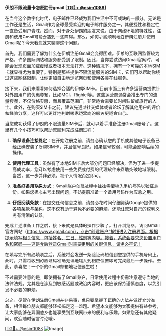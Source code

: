 **伊朗不限流量卡怎麽註冊gmail [[TG💪+ @esim1088](https://t.me/s/esim1088)]**

在当今这个数字化时代，电子邮件已经成为我们生活中不可或缺的一部分。无论是工作还是生活，Gmail作为全球最受欢迎的电子邮件服务之一，其便捷性和稳定性一直备受用户青睐。然而，对于身处伊朗的朋友来说，由于网络环境的特殊性，注册和使用Gmail可能会遇到一些障碍。那么，如何才能顺利地在伊朗注册并使用Gmail呢？今天我们就来聊聊这个问题。

首先，我们需要了解为什么在伊朗注册Gmail会变得困难。伊朗的互联网监管较为严格，许多国际网站和服务都受到了限制。因此，当你尝试访问Gmail官网时，可能会发现页面加载缓慢或者根本无法打开。这种情况下，拥有一个可靠的本地SIM卡就显得尤为重要了。特别是那些提供不限流量服务的SIM卡，它们可以帮助你绕过这些网络限制，让你更加自由地浏览网页和使用各类在线服务。

接下来，我们来看看如何选择合适的伊朗SIM卡。目前市面上有许多运营商提供针对外国用户的优惠套餐，比如MCI、Rightel等。这些运营商通常会推出专门的流量套餐，不仅价格实惠，而且覆盖范围广，非常适合需要长时间驻留或旅行的人士。此外，在购买SIM卡之前，建议先通过社交媒体或者论坛了解其他用户的评价和经验分享，这样可以更好地判断哪家运营商的服务更适合自己。

当您成功获得了伊朗的不限流量SIM卡后，就可以着手准备注册Gmail账号了。这里有几个小技巧可以帮助您顺利完成注册过程：

1. **确保设备连接稳定**：在开始注册之前，请务必确认您的手机或其他电子设备已经正确安装了所购SIM卡，并且信号良好。如果信号较弱，可能会影响后续的操作。
   
2. **使用代理工具**：虽然有了本地SIM卡后大部分问题已经解决，但为了进一步提高成功率，您可以考虑使用一些免费或付费的代理软件来帮助突破地域限制。当然，这一步并非必须，视个人情况而定即可。

3. **准备好备用联系方式**：Gmail账户创建过程中往往需要输入手机号码以验证身份。如果您担心主号出现问题，不妨提前准备一个备用号码作为应急之用。

4. **仔细阅读条款**：在提交任何信息之前，请务必花时间仔细阅读Google提供的各项条款与条件。这不仅有助于避免不必要的麻烦，还能让您对自己的权利义务有清晰的认识。

完成上述准备工作之后，接下来就是具体的操作步骤了。打开浏览器，访问Gmail官方网站（https://www.gmail.com），点击“创建账户”按钮进入注册界面。根据提示填写相关信息，包括姓名、生日、性别等内容。接着，系统会要求您设置用户名和密码——这是今后登录Gmail时需要用到的关键信息，请务必牢记！

在填写完所有必填项之后，系统将会发送一条验证码短信到您提供的手机号码上。此时，只需将收到的验证码准确无误地输入到相应位置即可完成最后一步操作。至此，恭喜您！一个新的Gmail邮箱地址便诞生啦！

不过需要注意的是，即使拥有了Gmail账户，日常使用过程中仍需注意遵守当地的法律法规。尤其是在涉及到敏感话题或政治内容时，更应该保持谨慎态度，以免引发不必要的麻烦。

总之，尽管在伊朗注册Gmail并非易事，但只要掌握了正确的方法并做好充分准备，相信每位朋友都能够轻松搞定这一难题。希望本文能够为大家提供有益参考，让大家能够在异国他乡也能享受到互联网带来的便利与乐趣。如果您还有其他疑问，欢迎随时留言讨论哦~

[[TG💪+ @esim1088](https://t.me/s/esim1088) ![Image](https://i.postimg.cc/4NQfJmqS/Snipaste-2025-05-13-00-14-12.png)]